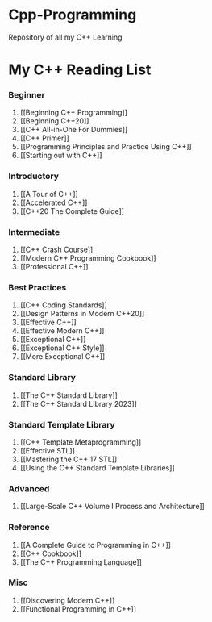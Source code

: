 # Cpp-Programming
Repository of all my C++ Learning

# My C++ Reading List

### Beginner

1. [[Beginning C++ Programming]]
2.  [[Beginning C++20]]
3.  [[C++ All-in-One For Dummies]]
4. [[C++ Primer]]
5. [[Programming Principles and Practice Using C++]]
6. [[Starting out with C++]]

### Introductory

1. [[A Tour of C++]]
2. [[Accelerated C++]]
3. [[C++20 The Complete Guide]]

### Intermediate

1. [[C++ Crash Course]]
2. [[Modern C++ Programming Cookbook]]
3. [[Professional C++]]

### Best Practices

1. [[C++ Coding Standards]]
2. [[Design Patterns in Modern C++20]]
3. [[Effective C++]]
4. [[Effective Modern C++]]
5. [[Exceptional C++]]
6. [[Exceptional C++ Style]]
7. [[More Exceptional C++]]

### Standard Library

1. [[The C++ Standard Library]]
2. [[The C++ Standard Library 2023]]

### Standard Template Library

1. [[C++ Template Metaprogramming]]
2. [[Effective STL]]
3. [[Mastering the C++ 17 STL]]
4. [[Using the C++ Standard Template Libraries]]

### Advanced

1. [[Large-Scale C++ Volume I Process and Architecture]]

### Reference
1. [[A Complete Guide to Programming in C++]]
2. [[C++ Cookbook]]
3. [[The C++ Programming Language]]

### Misc

1. [[Discovering Modern C++]]
2. [[Functional Programming in C++]]
